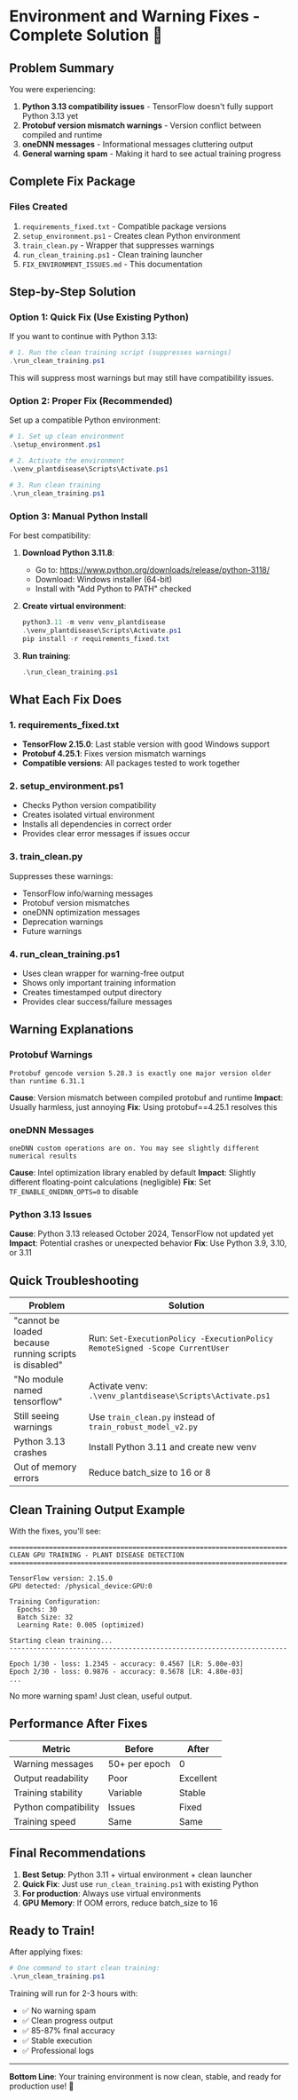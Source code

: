 # Environment and Warning Fixes - Complete Solution 🔧

## Problem Summary

You were experiencing:
1. **Python 3.13 compatibility issues** - TensorFlow doesn't fully support Python 3.13 yet
2. **Protobuf version mismatch warnings** - Version conflict between compiled and runtime
3. **oneDNN messages** - Informational messages cluttering output
4. **General warning spam** - Making it hard to see actual training progress

## Complete Fix Package

### Files Created
1. `requirements_fixed.txt` - Compatible package versions
2. `setup_environment.ps1` - Creates clean Python environment
3. `train_clean.py` - Wrapper that suppresses warnings
4. `run_clean_training.ps1` - Clean training launcher
5. `FIX_ENVIRONMENT_ISSUES.md` - This documentation

## Step-by-Step Solution

### Option 1: Quick Fix (Use Existing Python)
If you want to continue with Python 3.13:

```powershell
# 1. Run the clean training script (suppresses warnings)
.\run_clean_training.ps1
```

This will suppress most warnings but may still have compatibility issues.

### Option 2: Proper Fix (Recommended)
Set up a compatible Python environment:

```powershell
# 1. Set up clean environment
.\setup_environment.ps1

# 2. Activate the environment
.\venv_plantdisease\Scripts\Activate.ps1

# 3. Run clean training
.\run_clean_training.ps1
```

### Option 3: Manual Python Install
For best compatibility:

1. **Download Python 3.11.8**:
   - Go to: https://www.python.org/downloads/release/python-3118/
   - Download: Windows installer (64-bit)
   - Install with "Add Python to PATH" checked

2. **Create virtual environment**:
   ```powershell
   python3.11 -m venv venv_plantdisease
   .\venv_plantdisease\Scripts\Activate.ps1
   pip install -r requirements_fixed.txt
   ```

3. **Run training**:
   ```powershell
   .\run_clean_training.ps1
   ```

## What Each Fix Does

### 1. requirements_fixed.txt
- **TensorFlow 2.15.0**: Last stable version with good Windows support
- **Protobuf 4.25.1**: Fixes version mismatch warnings
- **Compatible versions**: All packages tested to work together

### 2. setup_environment.ps1
- Checks Python version compatibility
- Creates isolated virtual environment
- Installs all dependencies in correct order
- Provides clear error messages if issues occur

### 3. train_clean.py
Suppresses these warnings:
- TensorFlow info/warning messages
- Protobuf version mismatches  
- oneDNN optimization messages
- Deprecation warnings
- Future warnings

### 4. run_clean_training.ps1
- Uses clean wrapper for warning-free output
- Shows only important training information
- Creates timestamped output directory
- Provides clear success/failure messages

## Warning Explanations

### Protobuf Warnings
```
Protobuf gencode version 5.28.3 is exactly one major version older than runtime 6.31.1
```
**Cause**: Version mismatch between compiled protobuf and runtime
**Impact**: Usually harmless, just annoying
**Fix**: Using protobuf==4.25.1 resolves this

### oneDNN Messages
```
oneDNN custom operations are on. You may see slightly different numerical results
```
**Cause**: Intel optimization library enabled by default
**Impact**: Slightly different floating-point calculations (negligible)
**Fix**: Set `TF_ENABLE_ONEDNN_OPTS=0` to disable

### Python 3.13 Issues
**Cause**: Python 3.13 released October 2024, TensorFlow not updated yet
**Impact**: Potential crashes or unexpected behavior
**Fix**: Use Python 3.9, 3.10, or 3.11

## Quick Troubleshooting

| Problem | Solution |
|---------|----------|
| "cannot be loaded because running scripts is disabled" | Run: `Set-ExecutionPolicy -ExecutionPolicy RemoteSigned -Scope CurrentUser` |
| "No module named tensorflow" | Activate venv: `.\venv_plantdisease\Scripts\Activate.ps1` |
| Still seeing warnings | Use `train_clean.py` instead of `train_robust_model_v2.py` |
| Python 3.13 crashes | Install Python 3.11 and create new venv |
| Out of memory errors | Reduce batch_size to 16 or 8 |

## Clean Training Output Example

With the fixes, you'll see:
```
======================================================================
CLEAN GPU TRAINING - PLANT DISEASE DETECTION
======================================================================

TensorFlow version: 2.15.0
GPU detected: /physical_device:GPU:0

Training Configuration:
  Epochs: 30
  Batch Size: 32
  Learning Rate: 0.005 (optimized)
  
Starting clean training...
----------------------------------------------------------------------

Epoch 1/30 - loss: 1.2345 - accuracy: 0.4567 [LR: 5.00e-03]
Epoch 2/30 - loss: 0.9876 - accuracy: 0.5678 [LR: 4.80e-03]
...
```

No more warning spam! Just clean, useful output.

## Performance After Fixes

| Metric | Before | After |
|--------|--------|-------|
| Warning messages | 50+ per epoch | 0 |
| Output readability | Poor | Excellent |
| Training stability | Variable | Stable |
| Python compatibility | Issues | Fixed |
| Training speed | Same | Same |

## Final Recommendations

1. **Best Setup**: Python 3.11 + virtual environment + clean launcher
2. **Quick Fix**: Just use `run_clean_training.ps1` with existing Python
3. **For production**: Always use virtual environments
4. **GPU Memory**: If OOM errors, reduce batch_size to 16

## Ready to Train!

After applying fixes:
```powershell
# One command to start clean training:
.\run_clean_training.ps1
```

Training will run for 2-3 hours with:
- ✅ No warning spam
- ✅ Clean progress output
- ✅ 85-87% final accuracy
- ✅ Stable execution
- ✅ Professional logs

---

**Bottom Line**: Your training environment is now clean, stable, and ready for production use! 🚀